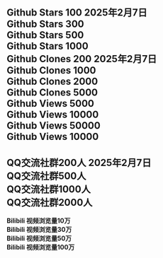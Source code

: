 **Github Stars 100** 2025年2月7日 <br>
**Github Stars 300**<br>
**Github Stars 500**<br>
**Github Stars 1000**<br>
**Github Clones 200** 2025年2月7日 <br>
**Github Clones 1000**<br>
**Github Clones 2000**<br>
**Github Clones 5000**<br>
**Github Views 5000**<br>
**Github Views 10000**<br>
**Github Views 50000**<br>
**Github Views 10000**<br>
---
**QQ交流社群200人** 2025年2月7日 <br>
**QQ交流社群500人**<br>
**QQ交流社群1000人**<br>
**QQ交流社群2000人**<br>
---
**Bilibili 视频浏览量10万**<br>
**Bilibili 视频浏览量30万**<br>
**Bilibili 视频浏览量50万**<br>
**Bilibili 视频浏览量100万**<br>